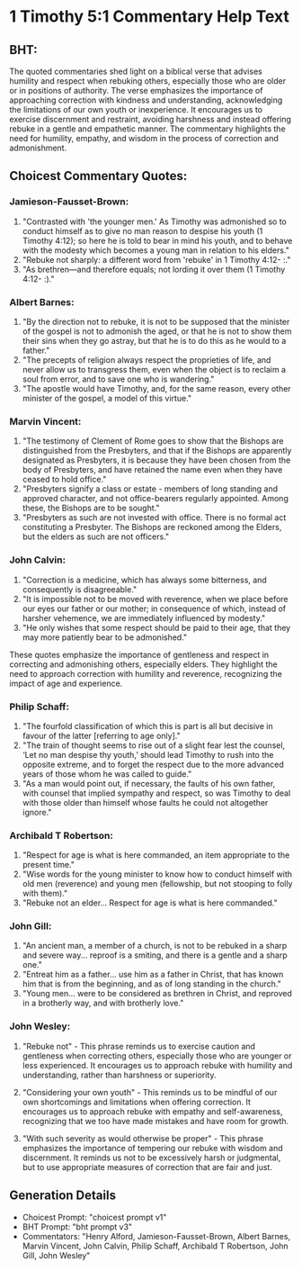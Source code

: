 # 1 Timothy 5:1 Commentary Help Text

## BHT:
The quoted commentaries shed light on a biblical verse that advises humility and respect when rebuking others, especially those who are older or in positions of authority. The verse emphasizes the importance of approaching correction with kindness and understanding, acknowledging the limitations of our own youth or inexperience. It encourages us to exercise discernment and restraint, avoiding harshness and instead offering rebuke in a gentle and empathetic manner. The commentary highlights the need for humility, empathy, and wisdom in the process of correction and admonishment.

## Choicest Commentary Quotes:
### Jamieson-Fausset-Brown:
1. "Contrasted with 'the younger men.' As Timothy was admonished so to conduct himself as to give no man reason to despise his youth (1 Timothy 4:12); so here he is told to bear in mind his youth, and to behave with the modesty which becomes a young man in relation to his elders."
2. "Rebuke not sharply: a different word from 'rebuke' in 1 Timothy 4:12- :."
3. "As brethren—and therefore equals; not lording it over them (1 Timothy 4:12- :)."

### Albert Barnes:
1. "By the direction not to rebuke, it is not to be supposed that the minister of the gospel is not to admonish the aged, or that he is not to show them their sins when they go astray, but that he is to do this as he would to a father."
2. "The precepts of religion always respect the proprieties of life, and never allow us to transgress them, even when the object is to reclaim a soul from error, and to save one who is wandering."
3. "The apostle would have Timothy, and, for the same reason, every other minister of the gospel, a model of this virtue."

### Marvin Vincent:
1. "The testimony of Clement of Rome goes to show that the Bishops are distinguished from the Presbyters, and that if the Bishops are apparently designated as Presbyters, it is because they have been chosen from the body of Presbyters, and have retained the name even when they have ceased to hold office."
2. "Presbyters signify a class or estate - members of long standing and approved character, and not office-bearers regularly appointed. Among these, the Bishops are to be sought."
3. "Presbyters as such are not invested with office. There is no formal act constituting a Presbyter. The Bishops are reckoned among the Elders, but the elders as such are not officers."

### John Calvin:
1. "Correction is a medicine, which has always some bitterness, and consequently is disagreeable."
2. "It is impossible not to be moved with reverence, when we place before our eyes our father or our mother; in consequence of which, instead of harsher vehemence, we are immediately influenced by modesty."
3. "He only wishes that some respect should be paid to their age, that they may more patiently bear to be admonished."

These quotes emphasize the importance of gentleness and respect in correcting and admonishing others, especially elders. They highlight the need to approach correction with humility and reverence, recognizing the impact of age and experience.

### Philip Schaff:
1. "The fourfold classification of which this is part is all but decisive in favour of the latter [referring to age only]."
2. "The train of thought seems to rise out of a slight fear lest the counsel, ‘Let no man despise thy youth,’ should lead Timothy to rush into the opposite extreme, and to forget the respect due to the more advanced years of those whom he was called to guide."
3. "As a man would point out, if necessary, the faults of his own father, with counsel that implied sympathy and respect, so was Timothy to deal with those older than himself whose faults he could not altogether ignore."

### Archibald T Robertson:
1. "Respect for age is what is here commanded, an item appropriate to the present time."
2. "Wise words for the young minister to know how to conduct himself with old men (reverence) and young men (fellowship, but not stooping to folly with them)."
3. "Rebuke not an elder... Respect for age is what is here commanded."

### John Gill:
1. "An ancient man, a member of a church, is not to be rebuked in a sharp and severe way... reproof is a smiting, and there is a gentle and a sharp one." 
2. "Entreat him as a father... use him as a father in Christ, that has known him that is from the beginning, and as of long standing in the church."
3. "Young men... were to be considered as brethren in Christ, and reproved in a brotherly way, and with brotherly love."

### John Wesley:
1. "Rebuke not" - This phrase reminds us to exercise caution and gentleness when correcting others, especially those who are younger or less experienced. It encourages us to approach rebuke with humility and understanding, rather than harshness or superiority.

2. "Considering your own youth" - This reminds us to be mindful of our own shortcomings and limitations when offering correction. It encourages us to approach rebuke with empathy and self-awareness, recognizing that we too have made mistakes and have room for growth.

3. "With such severity as would otherwise be proper" - This phrase emphasizes the importance of tempering our rebuke with wisdom and discernment. It reminds us not to be excessively harsh or judgmental, but to use appropriate measures of correction that are fair and just.


## Generation Details
- Choicest Prompt: "choicest prompt v1"
- BHT Prompt: "bht prompt v3"
- Commentators: "Henry Alford, Jamieson-Fausset-Brown, Albert Barnes, Marvin Vincent, John Calvin, Philip Schaff, Archibald T Robertson, John Gill, John Wesley"
